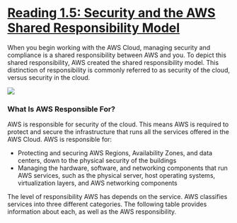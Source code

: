 # [Reading 1.5: Security and the AWS Shared Responsibility Model](https://learning.edx.org/course/course-v1:AWS+AWS-AWS-OTP-AWSD16+1T2023/block-v1:AWS+AWS-AWS-OTP-AWSD16+1T2023+type@sequential+block@a2234195da664b9e8f0c28533fd9682f/block-v1:AWS+AWS-AWS-OTP-AWSD16+1T2023+type@vertical+block@02efd9209de541aa91e0ef1c888806ca)

When you begin working with the AWS Cloud, managing security and compliance is a shared responsibility between AWS and you. To depict this shared responsibility, AWS created the shared responsibility model. This distinction of responsibility is commonly referred to as security of the cloud, versus security in the cloud.

![](https://courses.edx.org/asset-v1%3AAWS%2BAWS-AWS-OTP-AWSD16%2B1T2023%2Btype%40asset%2Bblock%40Reading_1.5_AWS_Shared_Responsibility_Model.png)

### What Is AWS Responsible For?
AWS is responsible for security of the cloud. This means AWS is required to protect and secure the infrastructure that runs all the services offered in the AWS Cloud. AWS is responsible for:

- Protecting and securing AWS Regions, Availability Zones, and data centers, down to the physical security of the buildings
- Managing the hardware, software, and networking components that run AWS services, such as the physical server, host operating systems, virtualization layers, and AWS networking components

The level of responsibility AWS has depends on the service. AWS classifies services into three different categories. The following table provides information about each, as well as the AWS responsibility.